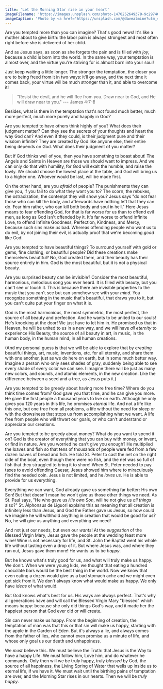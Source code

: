 ```yaml
---
title: 'Let the Morning Star rise in your heart'
imageFilename: 'https://images.unsplash.com/photo-1470252649378-9c29740c9fa8?ixid=MnwxMjA3fDB8MHxwaG90by1wYWdlfHx8fGVufDB8fHx8&ixlib=rb-1.2.1&auto=format&fit=crop&w=1170&q=80'
imageCaption: 'Photo by <a href="https://unsplash.com/@davealmine?utm_source=unsplash&utm_medium=referral&utm_content=creditCopyText">Dawid Zawiła</a> on <a href="https://unsplash.com/?utm_source=unsplash&utm_medium=referral&utm_content=creditCopyText">Unsplash</a>'
---
```


Are you tempted more than you can imagine? That's good news! It's like a mother about to give birth: the labor pain is always strongest and most often right before she is delivered of her child.

And as Jesus says, as soon as she forgets the pain and is filled with *joy*, because a child is born into the world. In the same way, your temptation is almost over, and the virtue you're striving for is almost born into your soul!

Just keep waiting a little longer. The stronger the temptation, the closer you are to being freed from it in two ways: it'll go away, and the next time it comes back, your virtue will be much stronger than it, and able to overcome it!

> "Resist the devil, and he will flee from you. Draw near to God, and He will draw near to you." --- James 4:7-8

Besides, what is there in the temptation that's not found much better, much more perfect, much more purely and happily in God?

Are you tempted to have others think highly of you? What does their judgment matter? Can they see the secrets of your thoughts and heart the way God can? And even if they could, is their judgment pure and their wisdom infinite? They are created by God like anyone else, their entire being depends on God. What does their judgment of you matter?

But if God thinks well of you, then you have something to boast about! The Angels and Saints in Heaven are those we should want to impress. And we can only do that with humility, for God will exalt the humble, and raise the lowly. We should choose the lowest place at the table, and God will bring us to a higher one. Whoever would be last, will be made first.

On the other hand, are you *afraid* of people? The punishments they can give you, if you fail to do what they want you to? The scorn, the rebukes, the ostracization, the contempt they will show you? Jesus says "do not fear those who can kill the body, and afterwards have nothing left that they can do. Fear him rather, who can kill both body and soul in hell." Here Jesus means to fear offending God, for that is far worse for us than to offend evil men, as long as God isn't offended by it. It's far worse to offend Infinite Love, to offend Infinite Goodness, Perfection, Kindness, and Mercy, because such sins make *us* bad. Whereas offending people who want us to do evil, by not joining their evil, is actually proof that we're becoming *good* like God.

Are you tempted to have beautiful things? To surround yourself with gold or gems, fine clothing, or beautiful people? Did these creations make themselves beautiful? No, God created them, and their beauty has their source entirely in him. God is the most beautiful, but it is not a physical beauty.

Are you surprised beauty can be invisible? Consider the most beautiful, harmonious, melodious song you ever heard. It is filled with beauty, but you can't see or touch it. This is because there are invisible properties to the music that you can't see but can somehow see with your *mind*. You recognize something in the music that's beautiful, that draws you to it, but you can't quite put your finger on what it is.

God is the most harmonious, the most symmetric, the most perfect, the source of all beauty and perfection. And he wants to be united to our souls! He's knocking at the door! We just have to let him in. He promised us that in Heaven, he will be united to us in a new way, and we will have *all eternity* to experience His Beauty, the source of all beauty in art, in music, in the human body, in the human mind, in all human creations.

(And my personal guess is that we will be able to explore that by *creating* beautiful things, art, music, inventions, etc. for all eternity, and share them with one another, just as we do here on earth, but in some much better way. Imagine a person who only sees shades of gray, suddenly being able to see every shade of every color we can see. I imagine there will be just as many new colors, and sounds, and atomic elements, in the new creation. Like the difference between a seed and a tree, as Jesus puts it.)

Are you tempted to be greedy about having more free time? Where do you think time comes from? God gave you that time, and he can give you more. He gave the first people a thousand years to live on earth. Although he only gives you 120 years in this life, he promises *eternal* life. And not a life like this one, but one free from all problems, a life without the need for sleep or with the drowsiness that stops us from accomplishing what we want. A life free from people who will thwart our goals, or who can't understand or appreciate our creations.

Are you tempted to be greedy about money? What do you want to spend it on? God is the creator of everything that you can buy with money, or invent, or find in nature. Are you worried he can't give you enough? He multiplied the loaves and fish so that tens of thousands of people were fed from a few dozen loaves of bread and fish. He told St. Peter to cast the net on the right side of the boat, even though there were no fish, and the net was so full of fish that they struggled to bring it to shore! When St. Peter needed to pay taxes to avoid offending Caesar, Jesus showed him where to miraculously find the needed coin. Jesus is not limited, and he *loves us*. He is able to provide for us everything.

Everything we can want, God already gave us something far better: His own Son! But that doesn't mean he won't give us those other things we need. As St. Paul says, "He who gave us *His own Son*, will he not give us *all things* also?" St. Alphonsus de Liguori explains this as meaning that all creation is infinitely less than Jesus, and God the Father gave us Jesus, so how could we imagine he will withhold anything in creation that would be good for us? No, he will give us anything and everything we need!

And not just our needs, but even our *wants*! At the *suggestion* of the Blessed Virgin Mary, Jesus gave the people at the wedding feast more wine! Wine is not necessary for life, and St. John the Baptist went his whole life without tasting even a drop of it. But where Jesus was, and where they ran out, Jesus gave them more! He wants us to be *happy*.

But he knows what's truly good for us, and what will truly make us happy. We don't. When we were young kids, we thought that eating a hundred chocolate bars would be the best thing in the world. Now we know that even eating a dozen would give us a bad stomach ache and we might even get sick from it. We don't always know what would make us happy. We only have *ideas* of what would.

But God knows what's best for us. His ways are always perfect. That's why all generations have and will call the Blessed Virgin Mary "blessed" which means happy: because she only did things God's way, and it made her the happiest person that God ever did or will create.

Sin can never make us happy. From the beginning of creation, the temptation of man was that this or that sin will make us happy, starting with the apple in the Garden of Eden. But it's always a lie, and always comes from the father of lies, who cannot even promise us a minute of life, and whose only goal us our death and unhappiness.

We *must* believe this. We must believe the Truth: that Jesus is the Way to have a happy Life. We must follow him, Love him, and do whatever he commands. Only then will we be truly happy, truly *blessed* by God, the source of all happiness, the Living Spring of Water that wells up inside us to eternal life, if we have it. We must wait until the birthing pains of temptation are over, and the Morning Star rises in our hearts. Then we will be *truly happy*.
